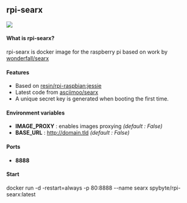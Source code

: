 ## rpi-searx

![](https://i.goopics.net/ls.png)

#### What is rpi-searx?
rpi-searx is docker image for the raspberry pi based on work by [wonderfall/searx](https://github.com/Wonderfall/dockerfiles/tree/master/searx)

#### Features
- Based on [resin/rpi-raspbian:jessie](https://hub.docker.com/r/resin/rpi-raspbian)
- Latest code from [asciimoo/searx](https://github.com/asciimoo/searx)
- A unique secret key is generated when booting the first time.

#### Environment variables
- **IMAGE_PROXY** : enables images proxying *(default : False)*
- **BASE_URL** : http://domain.tld *(default : False)*

#### Ports
- **8888** 

#### Start
docker run -d -restart=always -p 80:8888 --name searx spybyte/rpi-searx:latest

